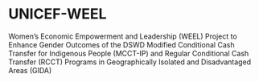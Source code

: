 # UNICEF-WEEL
Women’s Economic Empowerment and Leadership (WEEL) Project to Enhance Gender Outcomes of the DSWD Modified Conditional Cash Transfer for Indigenous People (MCCT-IP) and Regular Conditional Cash Transfer (RCCT) Programs  in Geographically Isolated and Disadvantaged Areas (GIDA)
